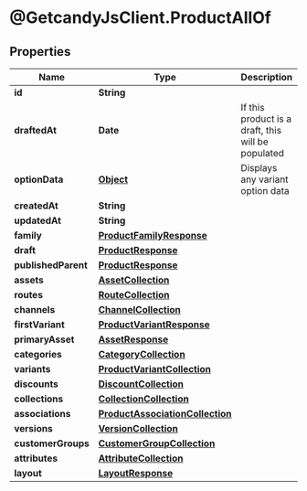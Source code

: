 # @GetcandyJsClient.ProductAllOf

## Properties

Name | Type | Description | Notes
------------ | ------------- | ------------- | -------------
**id** | **String** |  | [optional] 
**draftedAt** | **Date** | If this product is a draft, this will be populated | [optional] 
**optionData** | [**Object**](.md) | Displays any variant option data | [optional] 
**createdAt** | **String** |  | [optional] 
**updatedAt** | **String** |  | [optional] 
**family** | [**ProductFamilyResponse**](ProductFamilyResponse.md) |  | [optional] 
**draft** | [**ProductResponse**](ProductResponse.md) |  | [optional] 
**publishedParent** | [**ProductResponse**](ProductResponse.md) |  | [optional] 
**assets** | [**AssetCollection**](AssetCollection.md) |  | [optional] 
**routes** | [**RouteCollection**](RouteCollection.md) |  | [optional] 
**channels** | [**ChannelCollection**](ChannelCollection.md) |  | [optional] 
**firstVariant** | [**ProductVariantResponse**](ProductVariantResponse.md) |  | [optional] 
**primaryAsset** | [**AssetResponse**](AssetResponse.md) |  | [optional] 
**categories** | [**CategoryCollection**](CategoryCollection.md) |  | [optional] 
**variants** | [**ProductVariantCollection**](ProductVariantCollection.md) |  | [optional] 
**discounts** | [**DiscountCollection**](DiscountCollection.md) |  | [optional] 
**collections** | [**CollectionCollection**](CollectionCollection.md) |  | [optional] 
**associations** | [**ProductAssociationCollection**](ProductAssociationCollection.md) |  | [optional] 
**versions** | [**VersionCollection**](VersionCollection.md) |  | [optional] 
**customerGroups** | [**CustomerGroupCollection**](CustomerGroupCollection.md) |  | [optional] 
**attributes** | [**AttributeCollection**](AttributeCollection.md) |  | [optional] 
**layout** | [**LayoutResponse**](LayoutResponse.md) |  | [optional] 


